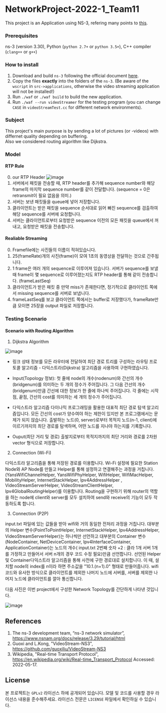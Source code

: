 # NetworkProject-2022-1_Team11
This project is an Application using NS-3, refering many points to [this](https://github.com/guoxiliu/VideoStream-NS3).

### Prerequisites
ns-3 (version 3.30), Python (`python 2.7+` or `python 3.5+`), C++ compiler (`clang++` or `g++`)

### How to install
1. Download and build `ns-3` following the official document [here](https://www.nsnam.org/docs/release/3.29/tutorial/singlehtml/index.html#getting-started).
2. Copy the files **exactly** into the folders of the `ns-3`. (Be aware of the `wscript` in `src->applications`, otherwise the video streaming application will not be installed!)
3. Run `./waf` or `./waf build` to build the new application.
4. Run `./waf --run videoStreamer` for the testing program (you can change `CASE` in `videoStreamTest.cc` for different network environments).

### Subject
This project's main purpose is by sending a lot of pictures (or -videos) with differnet quality depending on buffering.  
Also we considered routing algorithm like Dijkstra.


### Model

#### RTP Rule

0. our RTP Header
![image](https://user-images.githubusercontent.com/49546550/171166302-93026288-0413-4b89-b039-c756de324d45.png)
1. 서버에서 패킷을 전송할 때, RTP header를 추가해 sequence number와 해당 frame의 마지막 sequence number를 같이 전달합니다. (sequence = 0은 retransmit이 필요 없음을 의미.)
2. 서버는 보낸 패킷들을 queue에 넣어 저장합니다.
3. 클라이언트는 받은 패킷을 sequence 순서대로 읽어 빠진 sequence를 검출하여 해당 sequence를 서버에 요청합니다.
4. 서버는 클라이언트로부터 요청받은 sequence 이전의 모든 패킷을 queue에서 꺼내고, 요청받은 패킷을 전송합니다.

#### Realiable Streaming
0. Framefile에는 사진들의 이름이 적혀있습니다.
1. 25(frameRate)개의 사진(frame)이 모여 1초의 동영상을 전달하는 것으로 간주됩니다.
2. 1 frame은 여러 개의 sequence로 이루어져 있습니다. 서버가 sequence를 보낼 때 frame이 몇 sequence로 이루어졌는지도 RTP header를 통해 같이 전송합니다. (frameLastSeq)
3. 클라이언트가 받은 패킷 중 만약 miss가 존재한다면, 정기적으로 클라이언트 쪽에서 missing sequence를 서버로 보냅니다.
4. frameLastSeq를 보고 클라이언트 쪽에서는 buffer로 저장했다가, frameRate만큼 모이면 25장을 output 파일로 저장합니다.

### Testing Scenario

#### Scenario with Routing Algorithm
1. Dijkstra Algorithm

![image](https://user-images.githubusercontent.com/34998542/171118417-9b3610f5-0543-41bd-9053-06dead9ef5e7.png)

* 링크 상태 정보를 모든 라우터에 전달하여 최단 경로 트리를 구성하는 라우팅 프로토콜 알고리즘 - 다익스트라(Dijkstra) 알고리즘을 사용하여 구현하였습니다.

* Input(Topology 정보):
첫 줄에 node의 개수(nodenum)와 간선의 개수(bridgenum)를 의미하는 두 개의 정수가 주어집니다.
그 다음 간선의 개수(bridgenum)만큼 간선에 대한 정보가 한 줄에 하나씩 주어집니다.
각 줄에는 시작점, 끝점, 간선의 cost를 의미하는 세 개의 정수가 주어집니다.

* 다익스트라 알고리즘
다이나믹 프로그래밍을 활용한 대표적 최단 경로 탐색 알고리즘입니다.
모든 간선의 cost가 양수여야 하는 제한이 있지만 본 프로그램에서는 문제가 되지 않습니다.
출발하는 노드(0, server)로부터 목적지 노드(n-1, client)에 이르기까지의 최단 경로를 탐색하며, 어떤 노드를 지나야 하는지를 기록합니다.

* Ouput(최단 거리 및 경로)
출발지로부터 목적지까지의 최단 거리와 경로를 2차원 vector 형식으로 저장합니다.

2. Connection (Wi-Fi)

다익스트라 알고리즘을 통해 저장된 경로를 이용합니다.
Wi-Fi 설정에 필요한 Station Node와 AP Node를 만들고 Helper를 통해 설정하고 연결해주는 과정을 거칩니다.
(YansWifiChannelHelper, YansWifiPhyHelper, WifiHelper, WifiMacHelper, MobilityHelper, InternetStackHelper, Ipv4AddressHelper
  , VideoStreamServerHelper, VideoStreamClientHelper, Ipv4GlobalRoutingHelper)를 이용합니다.
Routing을 구현하기 위해 router의 역할을 하는 node에 client와 server를 모두 설치하여 send와 receive의 기능이 모두 작동하도록 합니다.

3. Connection (P2P)

input.txt 파일에 있는 값들을 받아 wifi와 거의 동일한 전처리 과정을 거칩니다.
대부분의 Helper 변수(PointToPointHelper, InternetStackHelper, Ipv4AddressHelper, VideoStreamServerHelper)는
하나씩만 선언하고 대부분의 Container 변수(NodeContainer, NetDeviceContainer, Ipv4InterfaceContainer, ApplicationContainer)는
노드의 개수( input.txt 2번째 숫자 +2 : 클라 1개 서버 1개를 가정하고 만들어서 서버 n개의 경우 코드 수정 필요)만큼 선언합니다.
선언된 Helper 및 Container다익스트라 알고리즘을 통해 사전에 구한 경로대로 설치합니다.
이 때, 설치할 node의 index를 n이라 하면 주소값을 "10.1.(n+1).0" 형태로 만들어줍니다.
wifi 코드와 유사한 방식으로 클라이언트를 제외한 나머지 노드에 서버를, 서버를 제외한 나머지 노드에 클라이언트를 깔아 통신합니다.

다음 사진은 이번 project에서 구성한 Network Topology를 간단하게 나타낸 것입니다.

![image](https://user-images.githubusercontent.com/30406090/171147934-be619c49-bf42-46d2-b74e-83b3a93210eb.JPG)


## References

1. The ns-3 development team, “ns-3 network simulator”, https://www.nsnam.org/docs/release/3.29/tutorial/html 
2. Guoxi and L.Kong, "VideoStream-NS3", https://github.com/guoxiliu/VideoStream-NS3
3. Wikipedia, "Real-time Transport Protocol", https://en.wikipedia.org/wiki/Real-time_Transport_Protocol Accessed: 2022-05-17.


## License

본 프로젝트는 `GPLv2` 라이선스 하에 공개되어 있습니다. 모델 및 코드를 사용할 경우 라이선스 내용을 준수해주세요. 라이선스 전문은 `LICENSE` 파일에서 확인하실 수 있습니다.